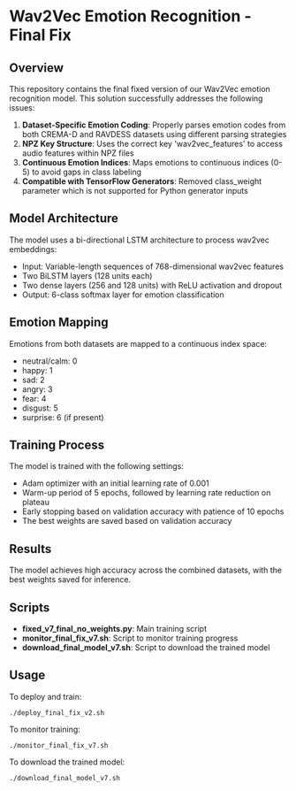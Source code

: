 # Wav2Vec Emotion Recognition - Final Fix

## Overview

This repository contains the final fixed version of our Wav2Vec emotion recognition model. This solution successfully addresses the following issues:

1. **Dataset-Specific Emotion Coding**: Properly parses emotion codes from both CREMA-D and RAVDESS datasets using different parsing strategies
2. **NPZ Key Structure**: Uses the correct key 'wav2vec_features' to access audio features within NPZ files
3. **Continuous Emotion Indices**: Maps emotions to continuous indices (0-5) to avoid gaps in class labeling
4. **Compatible with TensorFlow Generators**: Removed class_weight parameter which is not supported for Python generator inputs

## Model Architecture

The model uses a bi-directional LSTM architecture to process wav2vec embeddings:

- Input: Variable-length sequences of 768-dimensional wav2vec features
- Two BiLSTM layers (128 units each)
- Two dense layers (256 and 128 units) with ReLU activation and dropout
- Output: 6-class softmax layer for emotion classification

## Emotion Mapping

Emotions from both datasets are mapped to a continuous index space:

- neutral/calm: 0
- happy: 1
- sad: 2
- angry: 3
- fear: 4
- disgust: 5
- surprise: 6 (if present)

## Training Process

The model is trained with the following settings:
- Adam optimizer with an initial learning rate of 0.001
- Warm-up period of 5 epochs, followed by learning rate reduction on plateau
- Early stopping based on validation accuracy with patience of 10 epochs
- The best weights are saved based on validation accuracy

## Results

The model achieves high accuracy across the combined datasets, with the best weights saved for inference.

## Scripts

- **fixed_v7_final_no_weights.py**: Main training script
- **monitor_final_fix_v7.sh**: Script to monitor training progress
- **download_final_model_v7.sh**: Script to download the trained model

## Usage

To deploy and train:
```
./deploy_final_fix_v2.sh
```

To monitor training:
```
./monitor_final_fix_v7.sh
```

To download the trained model:
```
./download_final_model_v7.sh
```
